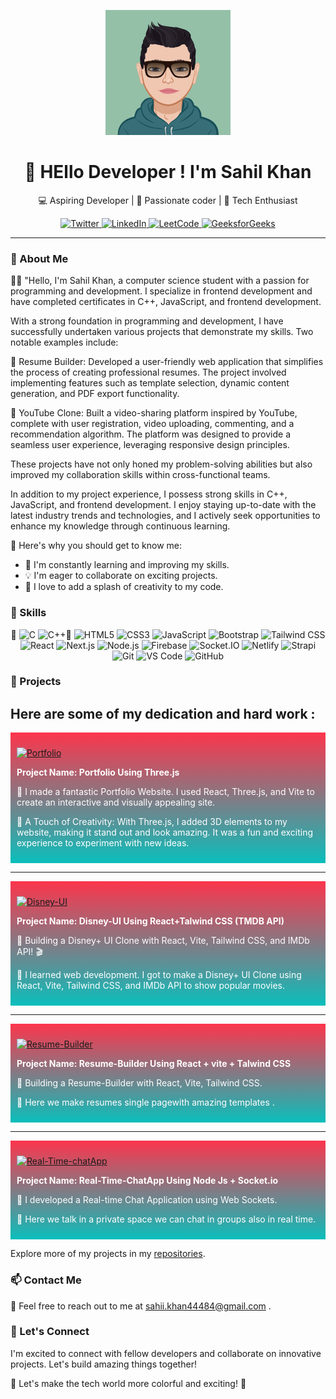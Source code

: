 <!-- Replace with your profile image -->
<p align="center">
  <img src="AvatarMaker.png" alt="Sahil Khan" width="200" height="200">
</p>

<h1 align="center">👋 HEllo Developer ! I'm Sahil Khan</h1>

<p align="center">
  💻 Aspiring Developer | 🌱 Passionate coder | 🚀 Tech Enthusiast
</p>

<p align="center">
  <a href="https://twitter.com/Be_Sahil_">
    <img src="https://img.shields.io/badge/%20Twitter-blue" alt="Twitter">
  </a>
  <a href="https://www.linkedin.com/in/sahil-khan-34b069258/">
    <img src="https://img.shields.io/badge/%20LinkedIn-blue" alt="LinkedIn">
 </a>
  <a href="https://leetcode.com/Sahil_Khan44">
    <img src="https://img.shields.io/badge/%20LeetCode-orange" alt="LeetCode">
     </a>
     <a href="https://auth.geeksforgeeks.org/user/sahil_44/">
    <img src="https://img.shields.io/badge/%20GeeksforGeeks-brightgreen" alt="GeeksforGeeks">
  </a>
</p>

---

### 🚀 About Me

👨‍💻 "Hello, I'm Sahil Khan, a computer science student with a passion for programming and development. I specialize in frontend development and have completed certificates in C++, JavaScript, and frontend development.

With a strong foundation in programming and development, I have successfully undertaken various projects that demonstrate my skills. Two notable examples include:

🚀 Resume Builder: Developed a user-friendly web application that simplifies the process of creating professional resumes. The project involved implementing features such as template selection, dynamic content generation, and PDF export functionality.

🎥 YouTube Clone: Built a video-sharing platform inspired by YouTube, complete with user registration, video uploading, commenting, and a recommendation algorithm. The platform was designed to provide a seamless user experience, leveraging responsive design principles.

These projects have not only honed my problem-solving abilities but also improved my collaboration skills within cross-functional teams.

In addition to my project experience, I possess strong skills in C++, JavaScript, and frontend development. I enjoy staying up-to-date with the latest industry trends and technologies, and I actively seek opportunities to enhance my knowledge through continuous learning.

🌟 Here's why you should get to know me:

- 🌱 I'm constantly learning and improving my skills.
- 💡 I'm eager to collaborate on exciting projects.
- 🌈 I love to add a splash of creativity to my code.

### 🔧 Skills

<p align="center">
🌟 <img src="https://img.shields.io/badge/C-00599C?style=flat-square&logo=c&logoColor=white" alt="C">
 <img src="https://img.shields.io/badge/C++-00599C?style=flat-square&logo=cplusplus&logoColor=white" alt="C++">🌟

  <img src="https://img.shields.io/badge/HTML5-E34F26?style=flat-square&logo=html5&logoColor=white" alt="HTML5">
  <img src="https://img.shields.io/badge/CSS3-1572B6?style=flat-square&logo=css3&logoColor=white" alt="CSS3">
    <img src="https://img.shields.io/badge/JavaScript-F7DF1E?style=flat-square&logo=javascript&logoColor=black" alt="JavaScript">
  <img src="https://img.shields.io/badge/Bootstrap-7952B3?style=flat-square&logo=bootstrap&logoColor=white" alt="Bootstrap">
<img src="https://img.shields.io/badge/Tailwind%20CSS-38B2AC?style=flat-square&logo=tailwind-css&logoColor=white" alt="Tailwind CSS">
 <img src="https://img.shields.io/badge/React-61DAFB?style=flat-square&logo=react&logoColor=black" alt="React">
  <img src="https://img.shields.io/badge/Next.js-000000?style=flat-square&logo=next.js&logoColor=white" alt="Next.js">
<img src="https://img.shields.io/badge/Node.js-339933?style=flat-square&logo=node.js&logoColor=white" alt="Node.js">
<img src="https://img.shields.io/badge/Firebase-FFCA28?style=flat-square&logo=firebase&logoColor=black" alt="Firebase">
<img src="https://img.shields.io/badge/Socket.IO-010101?style=flat-square&logo=socket.io&logoColor=white" alt="Socket.IO">
<img src="https://img.shields.io/badge/Netlify-00C7B7?style=flat-square&logo=netlify&logoColor=white" alt="Netlify">
<img src="https://img.shields.io/badge/Strapi-2E7EEA?style=flat-square&logo=strapi&logoColor=white" alt="Strapi">
  <img src="https://img.shields.io/badge/Git-F05032?style=flat-square&logo=git&logoColor=white" alt="Git">
  <img src="https://img.shields.io/badge/VS_Code-007ACC?style=flat-square&logo=visual%20studio%20code&logoColor=white" alt="VS Code">
  <img src="https://img.shields.io/badge/GitHub-SahilKhan44?style=flat-square&logo=github" alt="GitHub">

</p>

### 🚀 Projects

## Here are some of my dedication and hard work :

<div style="background: linear-gradient(to bottom, #fc354c, #0abfbc); padding: 10px; color:white ;">

[![Portfolio](https://img.shields.io/badge/Portfolio-9EE9BC)](https://whoissahilkhan.netlify.app)

**Project Name: Portfolio Using Three.js**

👋 I made a fantastic Portfolio Website. I used React, Three.js, and Vite to create an interactive and visually appealing site.

🎨 A Touch of Creativity: With Three.js, I added 3D elements to my website, making it stand out and look amazing. It was a fun and exciting experience to experiment with new ideas.

</div>

---

<div style="background: linear-gradient(to bottom, #fc354c, #0abfbc); padding: 10px; color:white ;">

[![Disney-UI](https://img.shields.io/badge/Disney-UI-9EE9BC)](disneyui.netlify.app)

**Project Name: Disney-UI Using React+Talwind CSS (TMDB API)**

👋 Building a Disney+ UI Clone with React, Vite, Tailwind CSS, and IMDb API! 🎬

🎨 I learned web development. I got to make a Disney+ UI Clone using React, Vite, Tailwind CSS, and IMDb API to show popular movies.

</div>

---

<div style="background: linear-gradient(to bottom, #fc354c, #0abfbc); padding: 10px; color:white ;">

[![Resume-Builder](https://img.shields.io/badge/Resume-Builder-9EE9BC)](makeresumes.netlify.app)

**Project Name: Resume-Builder Using React + vite + Talwind CSS**

👋 Building a Resume-Builder with React, Vite, Tailwind CSS.

🎨 Here we make resumes single pagewith amazing templates .

</div>

---

<div style="background: linear-gradient(to bottom, #fc354c, #0abfbc); padding: 10px; color:white ;">

[![Real-Time-chatApp](https://img.shields.io/badge/Real--Time--ChatApp-9EE9BC?style=flat-square)](https://makeresumes.netlify.app)


**Project Name: Real-Time-ChatApp Using Node Js + Socket.io**

👋 I developed a Real-time Chat Application using Web Sockets.

🎨 Here we talk in a private space we can chat in groups also in real time.

</div>

Explore more of my projects in my [repositories](https://github.com/SahilKhan44).

### 📫 Contact Me

📧 Feel free to reach out to me at sahii.khan44484@gmail.com .

### 🌟 Let's Connect

I'm excited to connect with fellow developers and collaborate on innovative projects. Let's build amazing things together!

🌈 Let's make the tech world more colorful and exciting! 🚀
